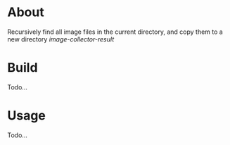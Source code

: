 # About

Recursively find all image files in the current directory, and copy them to a new directory *image-collector-result*

# Build
Todo...

# Usage
Todo...
